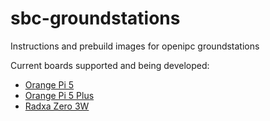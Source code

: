 # sbc-groundstations
Instructions and prebuild images for openipc groundstations

Current boards supported and being developed:
* [Orange Pi 5](https://github.com/OpenIPC/sbc-groundstations/releases/tag/orangepi5-v1.1.0)
* [Orange Pi 5 Plus](https://github.com/OpenIPC/sbc-groundstations/releases/tag/orangepi5plus-v1.1.0)
* [Radxa Zero 3W](https://github.com/OpenIPC/sbc-groundstations/releases/tag/zero3w-v1.3.0)
